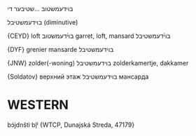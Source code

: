 בוידעמשטוב
...שטיבער
די

בוידעמשטיבל
(diminutive)

{CEYD}
loft בוי֜דעמשטוב
garret, loft, mansard בוי֜דעמשטיבל

{DYF}
grenier
mansarde בוידעמשטיבל

{JNW}
zolder(-woning)
בוידעמשטיבל
zolderkamertje, dakkamer

{Soldatov}
верхний этаж
בוידעמשטיבל
мансарда

WESTERN
========

bɔ́jdnštìˑbl̩ʲ {WTCP, Dunajská Streda, 47179}
